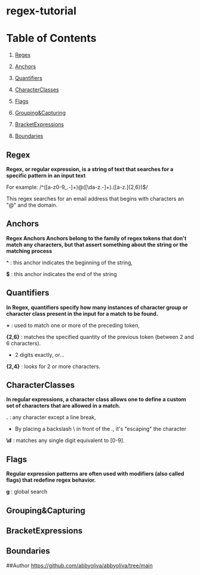 # regex-tutorial

# Table of Contents

1. [Regex](#Regex)


2. [Anchors](#Anchors)


3. [Quantifiers](#Quantifiers)


4. [CharacterClasses](#CharacterClasses)


5. [Flags](#Flags)


6. [Grouping&Capturing](#Grouping&Capturing)


7. [BracketExpressions](#BracketExpressions)


8. [Boundaries](#Boundaries)



## Regex
  **Regex, or regular expression, is a string of text that searches for a specific pattern in an input text**
  
  For example: /^([a-z0-9_.-]+)@([\da-z.-]+).([a-z.]{2,6})$/
  
  This regex searches for an email address that begins with characters an "@" and the domain.
  
## Anchors
**Regex Anchors Anchors belong to the family of regex tokens that don't match any characters, but that assert something about the string or the matching process**

**^** : this anchor indicates the beginning of the string,

**$** : this anchor indicates the end of the string

## Quantifiers
**In Regex, quantifiers specify how many instances of character group or character class present in the input for a match to be found.**

**+** : used to match one or more of the preceding token,

**{2,6}** : matches the specified quantity of the previous token (between 2 and 6 characters).
  - 2 digits exactly, or...

**{2,4}** : looks for 2 or more characters.


## CharacterClasses
**In regular expressions, a character class allows one to define a custom set of characters that are allowed in a match.**

**.** : any character except a line break,
  - By placing a backslash \ in front of the ., it's "escaping" the character

**\d** : matches any single digit equivalent to [0-9].

## Flags
**Regular expression patterns are often used with modifiers (also called flags) that redefine regex behavior.**

**g** : global search

## Grouping&Capturing

## BracketExpressions

## Boundaries

##Author
https://github.com/abbyoliva/abbyoliva/tree/main
  
  
